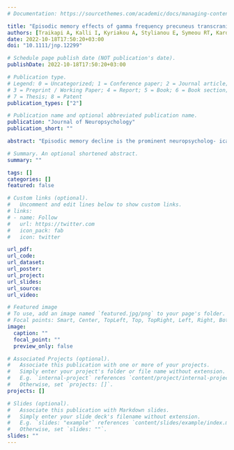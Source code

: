 ```yaml
---
# Documentation: https://sourcethemes.com/academic/docs/managing-content/

title: "Episodic memory effects of gamma frequency precuneus transcranial magnetic stimulation in Alzheimer's disease: A randomized multiple baseline study"
authors: [Traikapi A, Kalli I, Kyriakou A, Stylianou E, Symeou RT, Kardama A, Christou YP, Phylactou P, Konstantinou N]
date: 2022-10-18T17:50:20+03:00
doi: "10.1111/jnp.12299"

# Schedule page publish date (NOT publication's date).
publishDate: 2022-10-18T17:50:20+03:00

# Publication type.
# Legend: 0 = Uncategorized; 1 = Conference paper; 2 = Journal article;
# 3 = Preprint / Working Paper; 4 = Report; 5 = Book; 6 = Book section;
# 7 = Thesis; 8 = Patent
publication_types: ["2"]

# Publication name and optional abbreviated publication name.
publication: "Journal of Neuropsychology"
publication_short: ""

abstract: "Episodic memory decline is the prominent neuropsycholog- ical feature of typical Alzheimer's Disease (AD), for which current treatments have a limited clinical response. Recently, gamma entrainment therapy has been used as a non-invasive treatment in AD, providing evidence that it may have the potential to alleviate brain pathology and improve cogni- tive function in AD patients. At the same time, the precu- neus (PC) has been recognized as a key area involved in AD related memory deficits and as a key node of the Default Mode Network. This study aimed to investigate the effec- tiveness of a 40Hz Transcranial Magnetic Stimulation (TMS) intervention, delivered bilaterally to the precuneus for 10days, in improving the patients' episodic memory perfor- mance. Secondary outcome variables investigated included general cognitive function, semantic and spatial memory, as well as attention and executive function. A concurrent multiple baseline design across five cases was employed. Four patients completed the study. Visual analysis combined with effect size indices were used to evaluate changes across phases. An increase in the average level of immediate recalled words was observed in three out of four patients. Effect size indices indicated significant improvement of attention skills in two patients. No treatment effect was observed for semantic and visual memory, or for executive function. An immediate treatment effect was observed in all patients' general cognitive function as assessed with the Alzheimer's Disease Assessment Scale (mean reduction of 5 points), which was maintained and improved further three months post-treatment. The neuropsychological evaluations indi- cated improved performance three months post-treatment in immediate and delayed recall, attention, phonological verbal fluency, anxiety, and neuropsychiatric symptoms. This study provides preliminary evidence for the efficacy of a novel non-pharmacological treatment using gamma-band TMS in addressing cognitive dysfunction in AD."

# Summary. An optional shortened abstract.
summary: ""

tags: []
categories: []
featured: false

# Custom links (optional).
#   Uncomment and edit lines below to show custom links.
# links:
# - name: Follow
#   url: https://twitter.com
#   icon_pack: fab
#   icon: twitter

url_pdf:
url_code:
url_dataset:
url_poster:
url_project:
url_slides:
url_source:
url_video:

# Featured image
# To use, add an image named `featured.jpg/png` to your page's folder. 
# Focal points: Smart, Center, TopLeft, Top, TopRight, Left, Right, BottomLeft, Bottom, BottomRight.
image:
  caption: ""
  focal_point: ""
  preview_only: false

# Associated Projects (optional).
#   Associate this publication with one or more of your projects.
#   Simply enter your project's folder or file name without extension.
#   E.g. `internal-project` references `content/project/internal-project/index.md`.
#   Otherwise, set `projects: []`.
projects: []

# Slides (optional).
#   Associate this publication with Markdown slides.
#   Simply enter your slide deck's filename without extension.
#   E.g. `slides: "example"` references `content/slides/example/index.md`.
#   Otherwise, set `slides: ""`.
slides: ""
---
```

